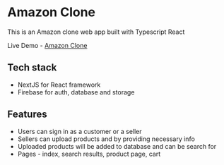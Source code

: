 # Amazon Clone

This is an Amazon clone web app built with Typescript React

Live Demo - [Amazon Clone](https://amazon-clone-jkc5hot50-manangulati9.vercel.app/)

## Tech stack

- NextJS for React framework
- Firebase for auth, database and storage

## Features

- Users can sign in as a customer or a seller
- Sellers can upload products and by providing necessary info
- Uploaded products will be added to database and can be search for
- Pages - index, search results, product page, cart
